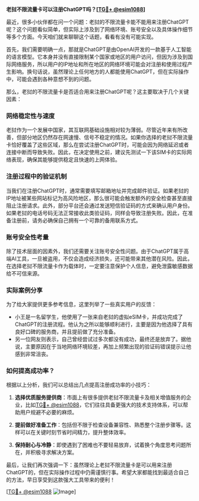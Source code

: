 **老挝不限流量卡可以注册ChatGPT吗？[[TG💪+ @esim1088](https://t.me/s/esim1088)]**

最近，很多小伙伴都在问一个问题：老挝的不限流量卡能不能用来注册ChatGPT呢？这个问题看似简单，但实际上涉及到了网络环境、账号安全以及具体操作细节等多个方面。今天咱们就来聊聊这个话题，看看有没有可能实现。

首先，我们需要明确一点，那就是ChatGPT是由OpenAI开发的一款基于人工智能的语言模型。它本身并没有直接限制某个国家或地区的用户访问，但因为涉及到国际网络服务，所以用户的IP地址和所在地区的网络环境可能会对注册和使用过程产生影响。换句话说，虽然理论上任何地方的人都能使用ChatGPT，但在实际操作中，可能会遇到各种意想不到的问题。

那么，老挝的不限流量卡是否适合用来注册ChatGPT呢？这主要取决于几个关键因素：

### 网络稳定性与速度

老挝作为一个发展中国家，其互联网基础设施相对较为薄弱。尽管近年来有所改善，但部分地区仍然存在网速慢、信号不稳定的情况。如果你选择的老挝不限流量卡恰好覆盖了这些区域，那么在尝试注册ChatGPT时，可能会因为网络延迟或者连接中断而导致失败。因此，在决定使用之前，建议先测试一下该SIM卡的实际网络表现，确保其能够提供稳定且快速的上网体验。

### 注册过程中的验证机制

当我们在注册ChatGPT时，通常需要填写邮箱地址并完成邮件验证。如果老挝的IP地址被某些网站标记为高风险地区，那么很可能会触发额外的安全检查甚至直接阻止注册请求。此外，部分平台还会通过发送短信验证码的方式来确认用户身份。如果老挝的电话号码无法正常接收此类验证码，同样会导致注册失败。因此，在准备注册前，请务必确保自己拥有一个可靠的备用联系方式。

### 账号安全性考量

除了技术层面的因素外，我们还需要关注账号安全性问题。由于ChatGPT属于高端AI工具，一旦被盗用，不仅会造成经济损失，还可能带来其他潜在风险。因此，在选择老挝不限流量卡作为载体时，一定要注意保护个人信息，避免泄露敏感数据给不可信来源。

### 实际案例分享

为了给大家提供更多参考信息，这里列举了一些真实用户的反馈：

- 小王是一名留学生，他使用了一张来自老挝的虚拟eSIM卡，并成功完成了ChatGPT的注册流程。他认为之所以能够顺利进行，主要是因为他选择了具有良好口碑的服务商，并且提前做了充分准备。
- 另一位网友则表示，自己曾经尝试过多次都没有成功，最终还是放弃了。据他说，主要原因在于当地网络环境较差，再加上频繁出现的验证码错误提示让他感到非常沮丧。

### 如何提高成功率？

根据以上分析，我们可以总结出几点提高注册成功率的小技巧：

1. **选择优质服务提供商**：市面上有很多提供老挝不限流量卡及相关增值服务的企业，比如[TG💪+ @esim1088](https://t.me/s/esim1088)，它们往往具备更强大的技术支持体系，可以帮助用户规避不必要的麻烦。
   
2. **提前做好准备工作**：包括但不限于检查设备兼容性、熟悉整个注册步骤等。这样可以在关键时刻节省时间精力，提升整体效率。

3. **保持耐心与冷静**：即使遇到了困难也不要轻易放弃，试着换个角度思考问题所在，并积极寻求解决方案。

最后，让我们再次强调一下：虽然理论上老挝不限流量卡是可以用来注册ChatGPT的，但在实际操作过程中仍需谨慎行事。希望大家都能找到最适合自己的方法，早日享受到这款强大工具带来的便利！

[[TG💪+ @esim1088](https://t.me/s/esim1088) ![Image](https://i.postimg.cc/4NQfJmqS/Snipaste-2025-05-13-00-14-12.png)]